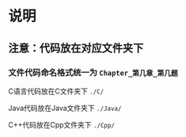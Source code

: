 # 说明

## 注意：代码放在对应文件夹下

### 文件代码命名格式统一为 `Chapter_第几章_第几题`

C语言代码放在C文件夹下 `./C/`

Java代码放在Java文件夹下 `./Java/`

C++代码放在Cpp文件夹下 `./Cpp/`